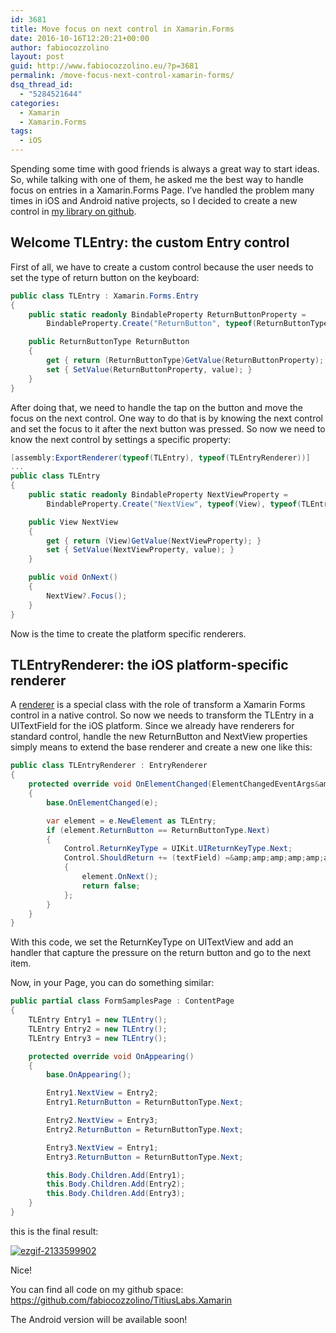 ```yaml
---
id: 3681
title: Move focus on next control in Xamarin.Forms
date: 2016-10-16T12:20:21+00:00
author: fabiocozzolino
layout: post
guid: http://www.fabiocozzolino.eu/?p=3681
permalink: /move-focus-next-control-xamarin-forms/
dsq_thread_id:
  - "5284521644"
categories:
  - Xamarin
  - Xamarin.Forms
tags:
  - iOS
---
```

Spending some time with good friends is always a great way to start ideas. So, while talking with one of them, he asked me the best way to handle focus on entries in a Xamarin.Forms Page. I&#8217;ve handled the problem many times in iOS and Android native projects, so I decided to create a new control in [my library on github](https://github.com/fabiocozzolino/TitiusLabs.Xamarin).

## Welcome TLEntry: the custom Entry control

First of all, we have to create a custom control because the user needs to set the type of return button on the keyboard:

~~~ csharp
public class TLEntry : Xamarin.Forms.Entry
{
	public static readonly BindableProperty ReturnButtonProperty = 
		BindableProperty.Create("ReturnButton", typeof(ReturnButtonType), typeof(TLEntry), ReturnButtonType.None);

	public ReturnButtonType ReturnButton
	{
		get { return (ReturnButtonType)GetValue(ReturnButtonProperty); }
		set { SetValue(ReturnButtonProperty, value); }
	}
}
~~~

After doing that, we need to handle the tap on the button and move the focus on the next control. One way to do that is by knowing the next control and set the focus to it after the next button was pressed. So now we need to know the next control by settings a specific property:

~~~ csharp
[assembly:ExportRenderer(typeof(TLEntry), typeof(TLEntryRenderer))]
...
public class TLEntry
{
	public static readonly BindableProperty NextViewProperty = 
		BindableProperty.Create("NextView", typeof(View), typeof(TLEntry));

	public View NextView
	{
		get { return (View)GetValue(NextViewProperty); }
		set { SetValue(NextViewProperty, value); }
	}

	public void OnNext()
	{
		NextView?.Focus();
	}
}
~~~

Now is the time to create the platform specific renderers.

## TLEntryRenderer: the iOS platform-specific renderer

A [renderer](https://developer.xamarin.com/guides/xamarin-forms/custom-renderer/) is a special class with the role of transform a Xamarin Forms control in a native control. So now we needs to transform the TLEntry in a UITextField for the iOS platform. Since we already have renderers for standard control, handle the new ReturnButton and NextView properties simply means to extend the base renderer and create a new one like this:

~~~ csharp
public class TLEntryRenderer : EntryRenderer
{
	protected override void OnElementChanged(ElementChangedEventArgs&amp;amp;amp;amp;amp;amp;amp;amp;lt;Entry&amp;amp;amp;amp;amp;amp;amp;amp;gt; e)
	{
		base.OnElementChanged(e);

		var element = e.NewElement as TLEntry;
		if (element.ReturnButton == ReturnButtonType.Next)
		{
			Control.ReturnKeyType = UIKit.UIReturnKeyType.Next;
			Control.ShouldReturn += (textField) =&amp;amp;amp;amp;amp;amp;amp;amp;gt;
			{
				element.OnNext();
				return false;
			};
		}
	}
}
~~~

With this code, we set the ReturnKeyType on UITextView and add an handler that capture the pressure on the return button and go to the next item.

Now, in your Page, you can do something similar:

~~~ csharp
public partial class FormSamplesPage : ContentPage
{
	TLEntry Entry1 = new TLEntry();
	TLEntry Entry2 = new TLEntry();
	TLEntry Entry3 = new TLEntry();

	protected override void OnAppearing()
	{
		base.OnAppearing();

		Entry1.NextView = Entry2;
		Entry1.ReturnButton = ReturnButtonType.Next;

		Entry2.NextView = Entry3;
		Entry2.ReturnButton = ReturnButtonType.Next;

		Entry3.NextView = Entry1;
		Entry3.ReturnButton = ReturnButtonType.Next;

		this.Body.Children.Add(Entry1);
		this.Body.Children.Add(Entry2);
		this.Body.Children.Add(Entry3);
	}
}
~~~

this is the final result:

[<img class="alignnone size-full wp-image-3721" src="https://i0.wp.com/www.fabiocozzolino.eu/wp-content/uploads/2016/10/ezgif-2133599902.gif?resize=476%2C850" alt="ezgif-2133599902" data-recalc-dims="1" />](https://i0.wp.com/www.fabiocozzolino.eu/wp-content/uploads/2016/10/ezgif-2133599902.gif)

Nice!

You can find all code on my github space: <https://github.com/fabiocozzolino/TitiusLabs.Xamarin>

The Android version will be available soon!